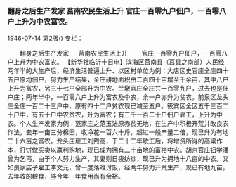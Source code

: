 ### 翻身之后生产发家  莒南农民生活上升  官庄一百零九户佃户，一百零八户上升为中农富农。

1946-07-14
第2版()
专栏：

　　翻身之后生产发家
　  莒南农民生活上升
　　官庄一百零九户佃户，一百零八户上升为中农富农。
    【新华社临沂十日电】滨海区莒南县（莒县之南部）人民经两年半的大生产后，经济生活普遍上升、以区村单位为例：大店区史官庄全庄四十五户原均佃户，努力生产结果，全庄耕地面积由二百四十亩增至千余亩，其中八户上升为富农，另三十七户全部升为中农。兰墩官庄全庄共一百零九户，过去也是佃户庄；两年半中，一百零八户上升为富农及中农，余一户亦升为贫农。前泉区龙头庄全庄一百二十三户中，原有四十二户贫农现已减至五户。筱宾区全区五千三百二十户中，有五十户中农贫农，升为富农；有三千一百二十户佃户雇工，上升为中农。个人生产发家为例：范家庄之范玉法原赤贫无地，在生产中积极开荒并改良农作法，去年一亩三分棉田，收净花一百六十斤，超过一般产量二倍，现已升为有地二十六亩之富农。龙头庄雇工刘煦高，于二十二年歇工后，将增资所得的高粱作本，打饼做买卖以赢利购地，现已成为拥有二十亩地的富裕中农。胡京官庄钮学潘曾为乞丐，由于个人努力生产，其妻则日夜纺纱，现已升为拥地十八亩的中农。又如良家店子雇工李文元，曾一度落难讨饭，经两年努力开荒生产，现已有地九亩，去年收的粮食，够今年一年食用尚有余裕。
